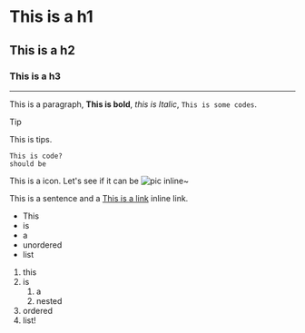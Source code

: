 # This is a h1

## This is a h2

### This is a h3

---

This is a paragraph, **This is bold**,
*this is Italic*, `This is some codes`.

> [!TIP]
> This is tips.

    This is code?
    should be 

This is a icon.
Let's see if it can be ![pic](favicon.ico) inline~

This is a sentence and a [This is a link](http://www.baidu.com) inline link.

- This
- is
- a
- unordered
- list

1. this
2. is
   1. a
   2. nested
3. ordered
4. list!
